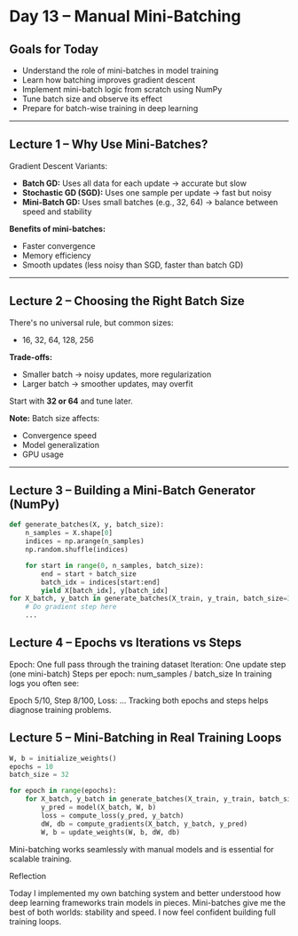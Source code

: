 # Day 13 – Manual Mini-Batching

## Goals for Today
- Understand the role of mini-batches in model training
- Learn how batching improves gradient descent
- Implement mini-batch logic from scratch using NumPy
- Tune batch size and observe its effect
- Prepare for batch-wise training in deep learning

---

## Lecture 1 – Why Use Mini-Batches?

Gradient Descent Variants:
- **Batch GD:** Uses all data for each update → accurate but slow
- **Stochastic GD (SGD):** Uses one sample per update → fast but noisy
- **Mini-Batch GD:** Uses small batches (e.g., 32, 64) → balance between speed and stability

**Benefits of mini-batches:**
- Faster convergence
- Memory efficiency
- Smooth updates (less noisy than SGD, faster than batch GD)

---

## Lecture 2 – Choosing the Right Batch Size

There's no universal rule, but common sizes:
- 16, 32, 64, 128, 256

**Trade-offs:**
- Smaller batch → noisy updates, more regularization
- Larger batch → smoother updates, may overfit

Start with **32 or 64** and tune later.

**Note:** Batch size affects:
- Convergence speed
- Model generalization
- GPU usage

---

## Lecture 3 – Building a Mini-Batch Generator (NumPy)

```python
def generate_batches(X, y, batch_size):
    n_samples = X.shape[0]
    indices = np.arange(n_samples)
    np.random.shuffle(indices)

    for start in range(0, n_samples, batch_size):
        end = start + batch_size
        batch_idx = indices[start:end]
        yield X[batch_idx], y[batch_idx]
for X_batch, y_batch in generate_batches(X_train, y_train, batch_size=32):
    # Do gradient step here
    ...
```
## Lecture 4 – Epochs vs Iterations vs Steps

Epoch: One full pass through the training dataset
Iteration: One update step (one mini-batch)
Steps per epoch: num_samples / batch_size
In training logs you often see:

Epoch 5/10, Step 8/100, Loss: ...
Tracking both epochs and steps helps diagnose training problems.

## Lecture 5 – Mini-Batching in Real Training Loops
```python
W, b = initialize_weights()
epochs = 10
batch_size = 32

for epoch in range(epochs):
    for X_batch, y_batch in generate_batches(X_train, y_train, batch_size):
        y_pred = model(X_batch, W, b)
        loss = compute_loss(y_pred, y_batch)
        dW, db = compute_gradients(X_batch, y_batch, y_pred)
        W, b = update_weights(W, b, dW, db)
```
Mini-batching works seamlessly with manual models and is essential for scalable training.

Reflection

Today I implemented my own batching system and better understood how deep learning frameworks train models in pieces. Mini-batches give me the best of both worlds: stability and speed. I now feel confident building full training loops.

